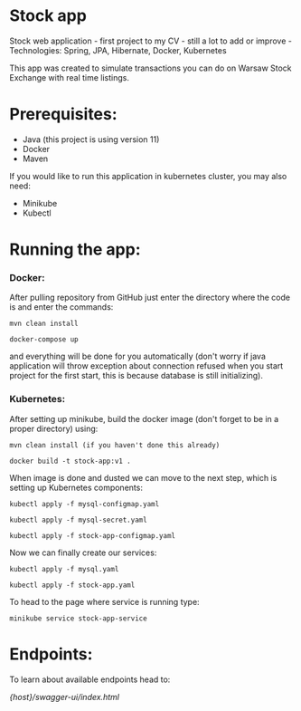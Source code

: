 # Stock app

Stock web application - first project to my CV - still a lot to add or improve - Technologies: Spring, JPA, Hibernate,
Docker, Kubernetes

This app was created to simulate transactions you can do on Warsaw Stock Exchange with real time listings.

# Prerequisites:

* Java (this project is using version 11)
* Docker
* Maven

If you would like to run this application in kubernetes cluster, you may also need:
* Minikube
* Kubectl

# Running the app:

### Docker:

After pulling repository from GitHub just enter the directory where the code is and enter the commands:

``
mvn clean install
``

``
docker-compose up
``

and everything will be done for you automatically (don't worry if java application will throw exception about connection
refused when you start project for the first start, this is because database is still initializing).

### Kubernetes:

After setting up minikube, build the docker image (don't forget to be in a proper directory) using:

``
mvn clean install (if you haven't done this already)
``

``
docker build -t stock-app:v1 .
``

When image is done and dusted we can move to the next step, which is setting up Kubernetes components:

``
kubectl apply -f mysql-configmap.yaml
``

``
kubectl apply -f mysql-secret.yaml
``

``
kubectl apply -f stock-app-configmap.yaml
``

Now we can finally create our services:

``
kubectl apply -f mysql.yaml
``

``
kubectl apply -f stock-app.yaml
``

To head to the page where service is running type:

``
minikube service stock-app-service
``

# Endpoints:

To learn about available endpoints head to:

*{host}/swagger-ui/index.html*
